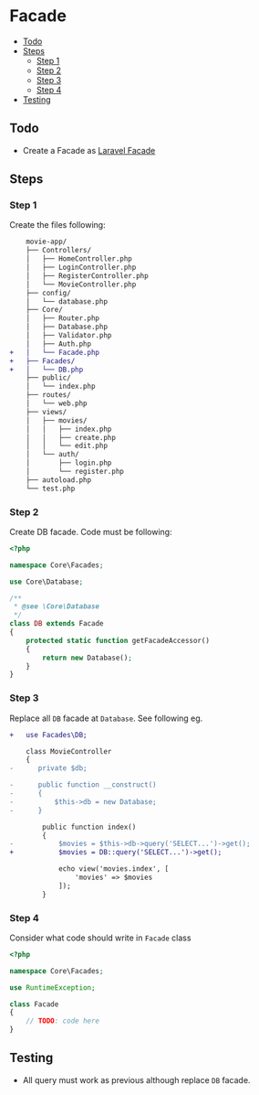 # Facade <!-- omit from toc -->

- [Todo](#todo)
- [Steps](#steps)
  - [Step 1](#step-1)
  - [Step 2](#step-2)
  - [Step 3](#step-3)
  - [Step 4](#step-4)
- [Testing](#testing)

## Todo

- Create a Facade as [Laravel Facade](https://laravel.com/docs/10.x/facade)

## Steps

### Step 1

Create the files following:

```diff
    movie-app/
    ├── Controllers/
    │   ├── HomeController.php
    │   ├── LoginController.php
    │   ├── RegisterController.php
    │   └── MovieController.php
    ├── config/
    │   └── database.php
    ├── Core/
    │   ├── Router.php
    │   ├── Database.php
    │   ├── Validator.php
    │   ├── Auth.php
+   │   └── Facade.php
+   ├── Facades/
+   │   └── DB.php
    ├── public/
    │   └── index.php
    ├── routes/
    │   └── web.php
    ├── views/
    │   ├── movies/
    │   │   ├── index.php
    │   │   ├── create.php
    │   │   └── edit.php
    │   └── auth/
    │       ├── login.php
    │       └── register.php
    ├── autoload.php
    └── test.php
```

### Step 2

Create DB facade. Code must be following:

```php
<?php

namespace Core\Facades;

use Core\Database;

/**
 * @see \Core\Database
 */
class DB extends Facade
{
    protected static function getFacadeAccessor()
    {
        return new Database();
    }
}
```

### Step 3

Replace all `DB` facade at `Database`. See following eg.

```diff
+   use Facades\DB;

    class MovieController
    {
-      private $db;

-      public function __construct()
-      {
-          $this->db = new Database;
-      }

        public function index()
        {
-           $movies = $this->db->query('SELECT...')->get();
+           $movies = DB::query('SELECT...')->get();

            echo view('movies.index', [
                'movies' => $movies
            ]);
        }
```

### Step 4

Consider what code should write in `Facade` class

```php
<?php

namespace Core\Facades;

use RuntimeException;

class Facade
{
    // TODO: code here
}
```

## Testing

- All query must work as previous although replace `DB` facade.